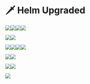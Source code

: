 # 🗡 Helm Upgraded

![](../../.gitbook/assets/2.png)![](<../../.gitbook/assets/1 (1) (1) (1).png>)![](../../.gitbook/assets/8.png)![](../../.gitbook/assets/9.png)

![](../../.gitbook/assets/57.png)![](../../.gitbook/assets/28.png)

![](../../.gitbook/assets/27.png)![](../../.gitbook/assets/34.png)![](../../.gitbook/assets/38.png)![](../../.gitbook/assets/40.png)

![](../../.gitbook/assets/41.png)![](../../.gitbook/assets/43.png)

![](../../.gitbook/assets/46.png)![](../../.gitbook/assets/79.png)

![](../../.gitbook/assets/81.png)



